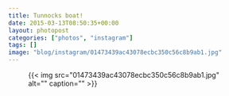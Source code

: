 ```yaml
---
title: Tunnocks boat!
date: 2015-03-13T08:50:35+00:00
layout: photopost
categories: ["photos", "instagram"]
tags: []
image: "blog/instagram/01473439ac43078ecbc350c56c8b9ab1.jpg"
---
```


<figure class="photo photo--square">
  {{< img src="01473439ac43078ecbc350c56c8b9ab1.jpg" alt="" caption="" >}}

</figure>


